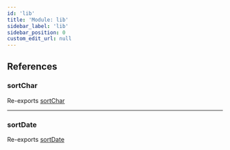```yaml
---
id: 'lib'
title: 'Module: lib'
sidebar_label: 'lib'
sidebar_position: 0
custom_edit_url: null
---
```


## References

### sortChar

Re-exports [sortChar](lib_sortChar.md#sortchar)

---

### sortDate

Re-exports [sortDate](lib_sortDate.md#sortdate)
